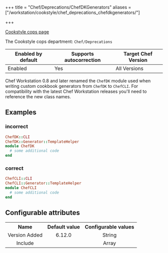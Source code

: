 +++
title = "Chef/Deprecations/ChefDKGenerators"
aliases = ["/workstation/cookstyle/chef_deprecations_chefdkgenerators/"]

+++

<!-- This content is automatically generated. See https://github.com/chef/chef-web-docs/blob/main/generated/README.md -->

[Cookstyle cops page](/workstation/cookstyle/cops/)

The Cookstyle cops department: `Chef/Deprecations`

| Enabled by default | Supports autocorrection | Target Chef Version |
| --- | --- | --- |
| Enabled | Yes | All Versions |

Chef Workstation 0.8 and later renamed the `ChefDK` module used when writing custom cookbook generators from `ChefDK` to `ChefCLI`. For compatibility with the latest Chef Workstation releases you'll need to reference the new class names.

## Examples

### incorrect

```ruby
ChefDK::CLI
ChefDK::Generator::TemplateHelper
module ChefDK
  # some additional code
end
```

### correct

```ruby
ChefCLI::CLI
ChefCLI::Generator::TemplateHelper
module ChefCLI
  # some additional code
end
```

## Configurable attributes

<table>
<tbody><tr>
<th>Name</th>
<th>Default value</th>
<th>Configurable values</th>
</tr>
<tr>
<td style="text-align:center">Version Added</td>
<td style="text-align:center">6.12.0</td>
<td style="text-align:center">String</td>
</tr>
<tr><td style="text-align:center">Include</td>
<td style="text-align:center"><ul>
</ul>
</td>
<td style="text-align:center">Array</td>
</tr></tbody></table>
